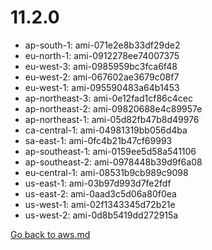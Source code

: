 
 # 11.2.0
- ap-south-1: ami-071e2e8b33df29de2
- eu-north-1: ami-0912278ee74007375
- eu-west-3: ami-0985959bc3fca6f48
- eu-west-2: ami-067602ae3679c08f7
- eu-west-1: ami-095590483a64b1453
- ap-northeast-3: ami-0e12fad1cf86c4cec
- ap-northeast-2: ami-09820688e4c89957e
- ap-northeast-1: ami-05d82fb47b8d49976
- ca-central-1: ami-04981319bb056d4ba
- sa-east-1: ami-0fc4b21b47cf69993
- ap-southeast-1: ami-0159ee5d58a541106
- ap-southeast-2: ami-0978448b39d9f6a08
- eu-central-1: ami-08531b9cb989c9098
- us-east-1: ami-03b97d993d7fe2fdf
- us-east-2: ami-0aad3c5d06a80f0ea
- us-west-1: ami-02f1343345d72b21e
- us-west-2: ami-0d8b5419dd272915a

[Go back to aws.md](../../aws.md) 
